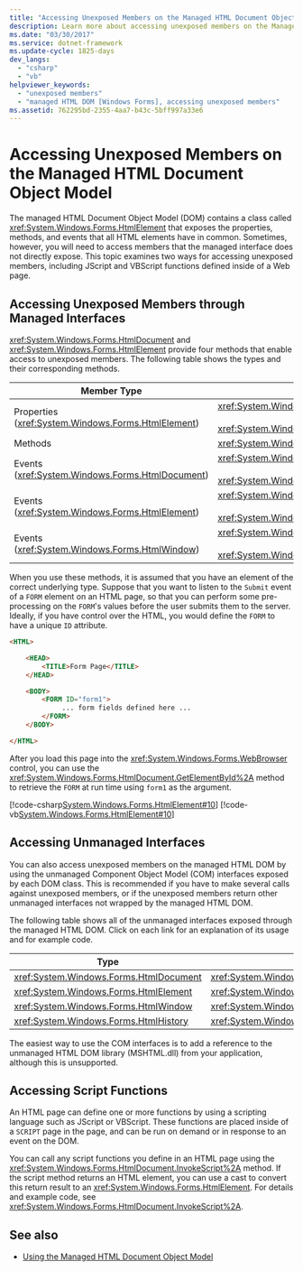 ```yaml
---
title: "Accessing Unexposed Members on the Managed HTML Document Object Model"
description: Learn more about accessing unexposed members on the Managed HTML Document Object Model (DOM) via a class.
ms.date: "03/30/2017"
ms.service: dotnet-framework
ms.update-cycle: 1825-days
dev_langs:
  - "csharp"
  - "vb"
helpviewer_keywords:
  - "unexposed members"
  - "managed HTML DOM [Windows Forms], accessing unexposed members"
ms.assetid: 762295bd-2355-4aa7-b43c-5bff997a33e6
---
```

# Accessing Unexposed Members on the Managed HTML Document Object Model

The managed HTML Document Object Model (DOM) contains a class called <xref:System.Windows.Forms.HtmlElement> that exposes the properties, methods, and events that all HTML elements have in common. Sometimes, however, you will need to access members that the managed interface does not directly expose. This topic examines two ways for accessing unexposed members, including JScript and VBScript functions defined inside of a Web page.

## Accessing Unexposed Members through Managed Interfaces

<xref:System.Windows.Forms.HtmlDocument> and <xref:System.Windows.Forms.HtmlElement> provide four methods that enable access to unexposed members. The following table shows the types and their corresponding methods.

|Member Type|Method(s)|
|-----------------|-----------------|
|Properties (<xref:System.Windows.Forms.HtmlElement>)|<xref:System.Windows.Forms.HtmlElement.GetAttribute%2A><br /><br /> <xref:System.Windows.Forms.HtmlElement.SetAttribute%2A>|
|Methods|<xref:System.Windows.Forms.HtmlElement.InvokeMember%2A>|
|Events (<xref:System.Windows.Forms.HtmlDocument>)|<xref:System.Windows.Forms.HtmlDocument.AttachEventHandler%2A><br /><br /> <xref:System.Windows.Forms.HtmlDocument.DetachEventHandler%2A>|
|Events (<xref:System.Windows.Forms.HtmlElement>)|<xref:System.Windows.Forms.HtmlElement.AttachEventHandler%2A><br /><br /> <xref:System.Windows.Forms.HtmlElement.DetachEventHandler%2A>|
|Events (<xref:System.Windows.Forms.HtmlWindow>)|<xref:System.Windows.Forms.HtmlWindow.AttachEventHandler%2A><br /><br /> <xref:System.Windows.Forms.HtmlWindow.DetachEventHandler%2A>|

When you use these methods, it is assumed that you have an element of the correct underlying type. Suppose that you want to listen to the `Submit` event of a `FORM` element on an HTML page, so that you can perform some pre-processing on the `FORM`'s values before the user submits them to the server. Ideally, if you have control over the HTML, you would define the `FORM` to have a unique `ID` attribute.

```html
<HTML>

    <HEAD>
        <TITLE>Form Page</TITLE>
    </HEAD>

    <BODY>
        <FORM ID="form1">
             ... form fields defined here ...
        </FORM>
    </BODY>

</HTML>
```

After you load this page into the <xref:System.Windows.Forms.WebBrowser> control, you can use the <xref:System.Windows.Forms.HtmlDocument.GetElementById%2A> method to retrieve the `FORM` at run time using `form1` as the argument.

[!code-csharp[System.Windows.Forms.HtmlElement#10](~/samples/snippets/csharp/VS_Snippets_Winforms/System.Windows.Forms.HtmlElement/CS/Form1.cs#10)]
[!code-vb[System.Windows.Forms.HtmlElement#10](~/samples/snippets/visualbasic/VS_Snippets_Winforms/System.Windows.Forms.HtmlElement/VB/Form1.vb#10)]

## Accessing Unmanaged Interfaces

You can also access unexposed members on the managed HTML DOM by using the unmanaged Component Object Model (COM) interfaces exposed by each DOM class. This is recommended if you have to make several calls against unexposed members, or if the unexposed members return other unmanaged interfaces not wrapped by the managed HTML DOM.

The following table shows all of the unmanaged interfaces exposed through the managed HTML DOM. Click on each link for an explanation of its usage and for example code.

|Type|Unmanaged Interface|
|----------|-------------------------|
|<xref:System.Windows.Forms.HtmlDocument>|<xref:System.Windows.Forms.HtmlDocument.DomDocument%2A>|
|<xref:System.Windows.Forms.HtmlElement>|<xref:System.Windows.Forms.HtmlElement.DomElement%2A>|
|<xref:System.Windows.Forms.HtmlWindow>|<xref:System.Windows.Forms.HtmlWindow.DomWindow%2A>|
|<xref:System.Windows.Forms.HtmlHistory>|<xref:System.Windows.Forms.HtmlHistory.DomHistory%2A>|

The easiest way to use the COM interfaces is to add a reference to the unmanaged HTML DOM library (MSHTML.dll) from your application, although this is unsupported.

## Accessing Script Functions

An HTML page can define one or more functions by using a scripting language such as JScript or VBScript. These functions are placed inside of a `SCRIPT` page in the page, and can be run on demand or in response to an event on the DOM.

You can call any script functions you define in an HTML page using the <xref:System.Windows.Forms.HtmlDocument.InvokeScript%2A> method. If the script method returns an HTML element, you can use a cast to convert this return result to an <xref:System.Windows.Forms.HtmlElement>. For details and example code, see <xref:System.Windows.Forms.HtmlDocument.InvokeScript%2A>.

## See also

- [Using the Managed HTML Document Object Model](using-the-managed-html-document-object-model.md)
